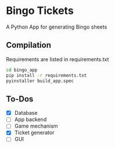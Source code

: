 # Bingo Tickets

A Python App for generating Bingo sheets

## Compilation

Requirements are listed in requirements.txt

```sh
cd bingo_app
pip install -r requirements.txt
pyinstaller build_app.spec
```

## To-Dos


- [X] Database
- [ ] App backend
- [ ] Game mechanism
- [X] Ticket generator
- [ ] GUI